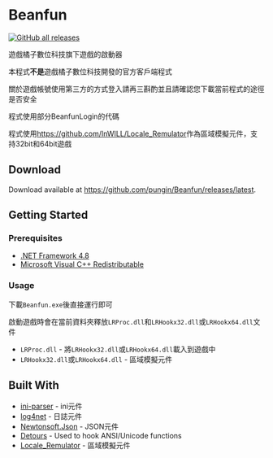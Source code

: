 # Beanfun

[![GitHub all releases](https://img.shields.io/github/downloads/pungin/Beanfun/total)](https://github.com/pungin/Beanfun/releases)

遊戲橘子數位科技旗下遊戲的啟動器

本程式**不是**遊戲橘子數位科技開發的官方客戶端程式

關於遊戲帳號使用第三方的方式登入請再三斟酌並且請確認您下載當前程式的途徑是否安全

程式使用部分BeanfunLogin的代碼

程式使用<https://github.com/InWILL/Locale_Remulator>作為區域模擬元件，支持32bit和64bit遊戲

## Download

Download available at <https://github.com/pungin/Beanfun/releases/latest>.

## Getting Started

### Prerequisites

* [.NET Framework 4.8](https://dotnet.microsoft.com/en-us/download/dotnet-framework/net48)
* [Microsoft Visual C++ Redistributable](https://docs.microsoft.com/zh-CN/cpp/windows/latest-supported-vc-redist?view=msvc-170)

### Usage

下載`Beanfun.exe`後直接運行即可

啟動遊戲時會在當前資料夾釋放`LRProc.dll`和`LRHookx32.dll`或`LRHookx64.dll`文件
* `LRProc.dll` - 將`LRHookx32.dll`或`LRHookx64.dll`載入到遊戲中
* `LRHookx32.dll`或`LRHookx64.dll` - 區域模擬元件

## Built With

* [ini-parser](https://github.com/rickyah/ini-parser) - ini元件
* [log4net](https://logging.apache.org/log4net/) - 日誌元件
* [Newtonsoft.Json](https://www.newtonsoft.com/json) - JSON元件
* [Detours](https://github.com/microsoft/Detours) - Used to hook ANSI/Unicode functions
* [Locale_Remulator](https://github.com/InWILL/Locale_Remulator) - 區域模擬元件